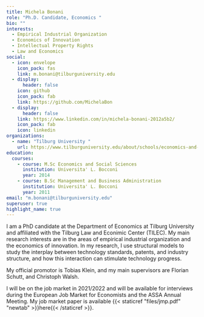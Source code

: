 ```yaml
---
title: Michela Bonani
role: "Ph.D. Candidate, Economics "
bio: ""
interests:
  - Empirical Industrial Organization
  - Economics of Innovation
  - Intellectual Property Rights 
  - Law and Economics
social:
  - icon: envelope
    icon_pack: fas
    link: m.bonani@tilburguniversity.edu
  - display:
      header: false
    icon: github
    icon_pack: fab
    link: https://github.com/MichelaBon
  - display:
      header: false
    link: https://www.linkedin.com/in/michela-bonani-2012a5b2/
    icon_pack: fab
    icon: linkedin
organizations:
  - name: "Tilburg University "
    url: https://www.tilburguniversity.edu/about/schools/economics-and-management
education:
  courses:
    - course: M.Sc Economics and Social Sciences
      institution: Universita' L. Bocconi
      year: 2014
    - course: B.Sc Management and Business Administration
      institution: Universita' L. Bocconi
      year: 2011
email: "m.bonani@tilburguniversity.edu"
superuser: true
highlight_name: true
---
```


I am a PhD candidate at the Department of Economics at Tilburg University and affiliated with the Tilburg Law and Econimic Center (TILEC). My main research interests are in the areas of empirical industrial organization and the economics of innovation. In my research, I use structural models to study the interplay between technology standards, patents, and industry structure, and how this interaction can stimulate technology progress.

My official promotor is Tobias Klein, and my main supervisors are Florian Schutt, and Christoph Walsh.

I will be on the job market in 2021/2022 and will be available for interviews during the European Job Market for Economists and the ASSA Annual Meeting. My job market paper is available {{< staticref "files/jmp.pdf" "newtab" >}}here{{< /staticref >}}. 
